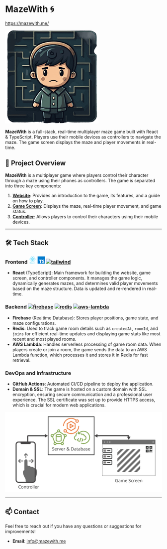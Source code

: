 # MazeWith 🌀

<a href="https://mazewith.me/" style="text-align:center; display:block;">https://mazewith.me/</a>

![MazeWith](../Resources/favicon.png)

**MazeWith** is a full-stack, real-time multiplayer maze game built with React & TypeScript. Players use their mobile devices as controllers to navigate the maze. The game screen displays the maze and player movements in real-time.

## 🚀 Project Overview

**MazeWith** is a multiplayer game where players control their character through a maze using their phones as controllers. The game is separated into three key components:

1. [**Website**](https://github.com/mazewith/website): Provides an introduction to the game, its features, and a guide on how to play.
2. [**Game Screen**](https://github.com/mazewith/game): Displays the maze, real-time player movement, and game status.
3. [**Controller**](https://github.com/mazewith/controller): Allows players to control their characters using their mobile devices.

---

## 🛠️ Tech Stack

### Frontend <a href="https://reactjs.org/" target="_blank" rel="noreferrer"><img src="https://raw.githubusercontent.com/devicons/devicon/master/icons/react/react-original-wordmark.svg" alt="react" width="24" height="24"/></a> <a href="https://www.typescriptlang.org/" target="_blank" rel="noreferrer"><img src="https://raw.githubusercontent.com/devicons/devicon/master/icons/typescript/typescript-original.svg" alt="typescript" width="24" height="24"/></a> <a href="https://tailwindcss.com/" target="_blank" rel="noreferrer"><img src="https://www.vectorlogo.zone/logos/tailwindcss/tailwindcss-icon.svg" alt="tailwind" width="24" height="24"/></a>

- **React** (TypeScript): Main framework for building the website, game screen, and controller components. It manages the game logic, dynamically generates mazes, and determines valid player movements based on the maze structure. Data is updated and re-rendered in real-time.

### Backend <a href="https://firebase.google.com/" target="_blank" rel="noreferrer"><img src="https://www.vectorlogo.zone/logos/firebase/firebase-icon.svg" alt="firebase" width="24" height="24"/></a> <a href="https://redis.io/" target="_blank" rel="noreferrer"><img src="https://www.vectorlogo.zone/logos/redis/redis-icon.svg" alt="redis" width="24" height="24"/></a> <a href="https://aws.amazon.com/lambda/" target="_blank" rel="noreferrer"><img src="https://www.vectorlogo.zone/logos/amazon_aws/amazon_aws-icon.svg" alt="aws-lambda" width="24" height="24"/></a>

- **Firebase** (Realtime Database): Stores player positions, game state, and maze configurations.
- **Redis**: Used to track game room details such as `createdAt`, `roomId`, and `joins` for efficient real-time updates and displaying game stats like most recent and most played rooms.
- **AWS Lambda**: Handles serverless processing of game room data. When players create or join a room, the game sends the data to an AWS Lambda function, which processes it and stores it in Redis for fast retrieval.

### DevOps and Infrastructure

- **GitHub Actions**: Automated CI/CD pipeline to deploy the application.
- **Domain & SSL**: The game is hosted on a custom domain with SSL encryption, ensuring secure communication and a professional user experience. The SSL certificate was set up to provide HTTPS access, which is crucial for modern web applications.

![Architecture](../Resources/architecture.jpg)

---

## 📫 Contact

Feel free to reach out if you have any questions or suggestions for improvements!

- **Email**: [info@mazewith.me](mailto:info@mazewith.me)
